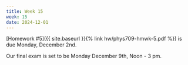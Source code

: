 ```yaml
---
title: Week 15
week: 15
date: 2024-12-01
---
```


[Homework #5]({{ site.baseurl }}{% link hw/phys709-hmwk-5.pdf %}) is due Monday, December 2nd.

Our final exam is set to be Monday December 9th, Noon - 3 pm.